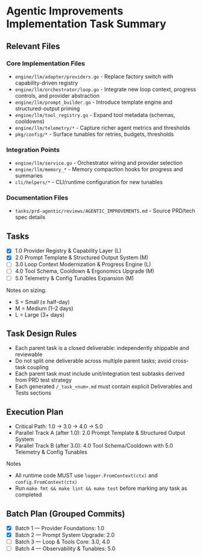 # Agentic Improvements Implementation Task Summary

## Relevant Files

### Core Implementation Files

- `engine/llm/adapter/providers.go` - Replace factory switch with capability-driven registry
- `engine/llm/orchestrator/loop.go` - Integrate new loop context, progress controls, and provider abstraction
- `engine/llm/prompt_builder.go` - Introduce template engine and structured-output priming
- `engine/llm/tool_registry.go` - Expand tool metadata (schemas, cooldowns)
- `engine/llm/telemetry/*` - Capture richer agent metrics and thresholds
- `pkg/config/*` - Surface tunables for retries, budgets, thresholds

### Integration Points

- `engine/llm/service.go` - Orchestrator wiring and provider selection
- `engine/llm/memory_*` - Memory compaction hooks for progress and summaries
- `cli/helpers/*` - CLI/runtime configuration for new tunables

### Documentation Files

- `tasks/prd-agentic/reviews/AGENTIC_IMPROVEMENTS.md` - Source PRD/tech spec details

## Tasks

- [x] 1.0 Provider Registry & Capability Layer (L)
- [x] 2.0 Prompt Template & Structured Output System (M)
- [ ] 3.0 Loop Context Modernization & Progress Engine (L)
- [ ] 4.0 Tool Schema, Cooldown & Ergonomics Upgrade (M)
- [ ] 5.0 Telemetry & Config Tunables Expansion (M)

Notes on sizing:

- S = Small (≤ half-day)
- M = Medium (1–2 days)
- L = Large (3+ days)

## Task Design Rules

- Each parent task is a closed deliverable: independently shippable and reviewable
- Do not split one deliverable across multiple parent tasks; avoid cross-task coupling
- Each parent task must include unit/integration test subtasks derived from PRD test strategy
- Each generated `/_task_<num>.md` must contain explicit Deliverables and Tests sections

## Execution Plan

- Critical Path: 1.0 → 3.0 → 4.0 → 5.0
- Parallel Track A (after 1.0): 2.0 Prompt Template & Structured Output System
- Parallel Track B (after 3.0): 4.0 Tool Schema/Cooldown with 5.0 Telemetry & Config Tunables

Notes

- All runtime code MUST use `logger.FromContext(ctx)` and `config.FromContext(ctx)`
- Run `make fmt && make lint && make test` before marking any task as completed

## Batch Plan (Grouped Commits)

- [x] Batch 1 — Provider Foundations: 1.0
- [x] Batch 2 — Prompt System Upgrade: 2.0
- [ ] Batch 3 — Loop & Tools Core: 3.0, 4.0
- [ ] Batch 4 — Observability & Tunables: 5.0
